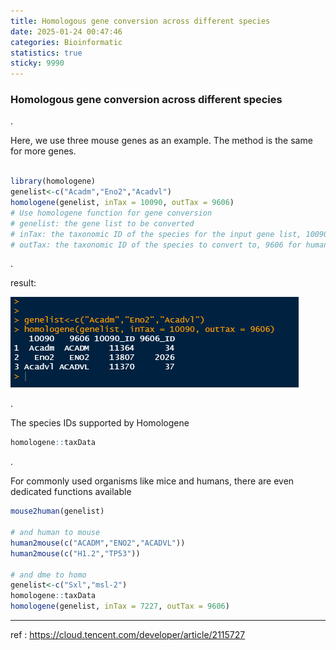 ```yaml
---
title: Homologous gene conversion across different species
date: 2025-01-24 00:47:46
categories: Bioinformatic
statistics: true
sticky: 9990
---
```


### Homologous gene conversion across different species

.

 Here, we use three mouse genes as an example. The method is the same for more genes.

```R

library(homologene)
genelist<-c("Acadm","Eno2","Acadvl")
homologene(genelist, inTax = 10090, outTax = 9606)
# Use homologene function for gene conversion
# genelist: the gene list to be converted
# inTax: the taxonomic ID of the species for the input gene list, 10090 for mouse
# outTax: the taxonomic ID of the species to convert to, 9606 for human
```

.

result:

![convert mouse to human](./20250124-Homologous-gene-conversion-across-different-species/convert%20mouse%20to%20human.png)

.

The species IDs supported by Homologene 

```R
homologene::taxData
```

.

For commonly used organisms like mice and humans, there are even dedicated functions available

```R
mouse2human(genelist)

# and human to mouse
human2mouse(c("ACADM","ENO2","ACADVL"))
human2mouse(c("H1.2","TP53"))

# and dme to homo
genelist<-c("Sxl","msl-2")
homologene::taxData
homologene(genelist, inTax = 7227, outTax = 9606)
```



________

ref : https://cloud.tencent.com/developer/article/2115727

